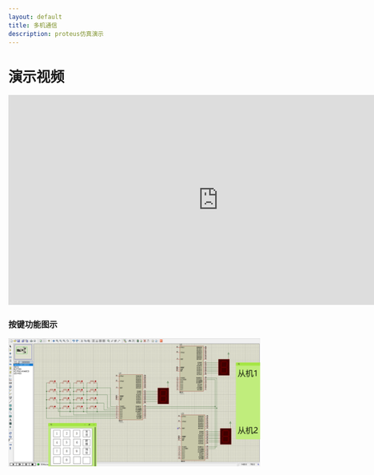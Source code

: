 ```yaml
---
layout: default
title: 多机通信
description: proteus仿真演示
---
```

# 演示视频
  <iframe width="840" height="420" src="https://showmore.com/zh/embed/0ap1ext"  frameborder="0" allow="encrypted-media" allowfullscreen></iframe>

### 按键功能图示

![](picture/接线图.png)

